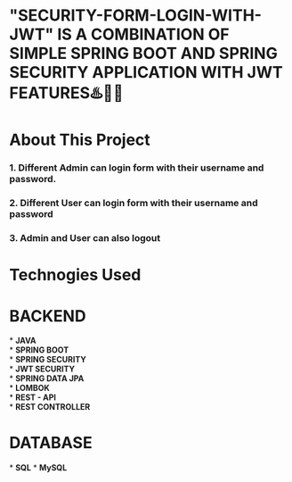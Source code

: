 # "SECURITY-FORM-LOGIN-WITH-JWT" IS A COMBINATION OF SIMPLE SPRING BOOT AND SPRING SECURITY APPLICATION WITH JWT FEATURES♨️🍃🔐
# About This Project

<h3>1. Different Admin can login form with their username and password. </h3>
<h3>2. Different User can login form with their username and password </h3>
<h3>3. Admin and User can also logout </h3>

# Technogies Used
  
  <h1>BACKEND</h1>
* <b>JAVA</b> <br>
* <b>SPRING BOOT</b> <br>
* <b>SPRING SECURITY</b> <br>
* <b>JWT SECURITY</b> <br>
* <b>SPRING DATA JPA</b> <br>
* <b>LOMBOK</b> <br>
* <b>REST - API</b> <br>
* <b>REST CONTROLLER</b> <br>


  <h1>DATABASE</h1>
* <b>SQL</b>
* <b>MySQL</b> <br>
